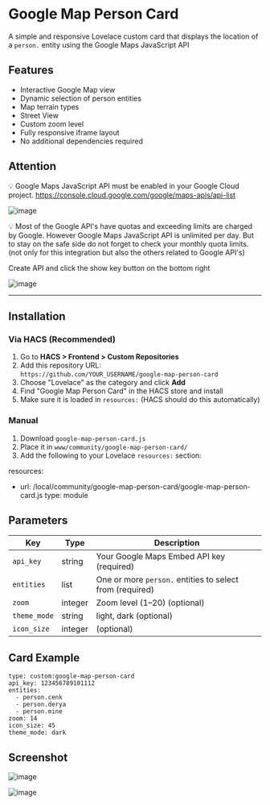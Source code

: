 # Google Map Person Card

A simple and responsive Lovelace custom card that displays the location of a `person.` entity using the Google Maps JavaScript API

## Features

- Interactive Google Map view
- Dynamic selection of person entities
- Map terrain types
- Street View
- Custom zoom level
- Fully responsive iframe layout
- No additional dependencies required

## Attention

💡 Google Maps JavaScript API must be enabled in your Google Cloud project. https://console.cloud.google.com/google/maps-apis/api-list

![image](https://github.com/user-attachments/assets/c1f95159-583d-470e-83b2-4fe48e3110c9)

💡 Most of the Google API's have quotas and exceeding limits are charged by Google. However Google Maps JavaScript API is unlimited per day. But to stay on the safe side do not forget to check your monthly quota limits. (not only for this integration but also the others related to Google API's)

Create API and click the show key button on the bottom right

![image](https://github.com/user-attachments/assets/43354381-7c68-4430-b49d-4e375cdd0f41)


---

## Installation

### Via HACS (Recommended)

1. Go to **HACS > Frontend > Custom Repositories**
2. Add this repository URL:  
   `https://github.com/YOUR_USERNAME/google-map-person-card`
3. Choose "Lovelace" as the category and click **Add**
4. Find "Google Map Person Card" in the HACS store and install
5. Make sure it is loaded in `resources:` (HACS should do this automatically)

### Manual

1. Download `google-map-person-card.js`
2. Place it in `www/community/google-map-person-card/`
3. Add the following to your Lovelace `resources:` section:

resources:
  - url: /local/community/google-map-person-card/google-map-person-card.js
    type: module

## Parameters

| Key        | Type    | Description                                              |
| ---------- | ------- | -------------------------------------------------------- |
| `api_key`  | string  | Your Google Maps Embed API key (required)                |
| `entities` | list    | One or more `person.` entities to select from (required) |
| `zoom`     | integer | Zoom level (1–20) (optional)                             |
| `theme_mode`| string  | light, dark (optional)                                   |
| `icon_size`| integer | (optional)                                               |

## Card Example
```
type: custom:google-map-person-card
api_key: 123456789101112
entities:
  - person.cenk
  - person.derya
  - person.mine
zoom: 14
icon_size: 45
theme_mode: dark
```

## Screenshot
![image](https://github.com/user-attachments/assets/e6a845a7-caed-4c9e-a101-c62a0f941e0c)

![image](https://github.com/user-attachments/assets/a3a72a88-6799-4c44-ae2c-e9047e7a78c9)


